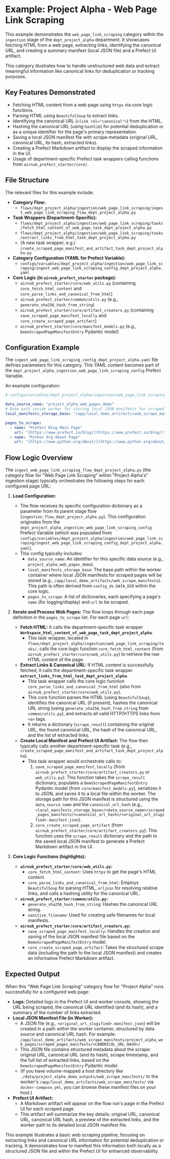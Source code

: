 # Example: Project Alpha - Web Page Link Scraping

This example demonstrates the `web_page_link_scraping` category within the `ingestion` stage of the `dept_project_alpha` department. It showcases fetching HTML from a web page, extracting links, identifying the canonical URL, and creating a summary manifest (local JSON file) and a Prefect UI artifact.

This category illustrates how to handle unstructured web data and extract meaningful information like canonical links for deduplication or tracking purposes.

## Key Features Demonstrated

* Fetching HTML content from a web page using `httpx` via core logic functions.
* Parsing HTML using `BeautifulSoup` to extract links.
* Identifying the canonical URL (`<link rel="canonical">`) from the HTML.
* Hashing the canonical URL (using `hashlib`) for potential deduplication or as a unique identifier for the page's primary representation.
* Saving a local JSON manifest file with scrape metadata (original URL, canonical URL, its hash, extracted links).
* Creating a Prefect Markdown artifact to display the scraped information in the UI.
* Usage of department-specific Prefect task wrappers calling functions from `airnub_prefect_starter/core/`.

## File Structure

The relevant files for this example include:

* **Category Flow:**
    * `flows/dept_project_alpha/ingestion/web_page_link_scraping/ingest_web_page_link_scraping_flow_dept_project_alpha.py`
* **Task Wrappers (Department-Specific):**
    * `flows/dept_project_alpha/ingestion/web_page_link_scraping/tasks/fetch_html_content_of_web_page_task_dept_project_alpha.py`
    * `flows/dept_project_alpha/ingestion/web_page_link_scraping/tasks/extract_links_from_html_task_dept_project_alpha.py`
    * (A new task wrapper, e.g.) `create_scraped_page_manifest_and_artifact_task_dept_project_alpha.py`
* **Category Configuration (YAML for Prefect Variable):**
    * `configs/variables/dept_project_alpha/ingestion/web_page_link_scraping/ingest_web_page_link_scraping_config_dept_project_alpha.yaml`
* **Core Logic (in `airnub_prefect_starter` package):**
    * `airnub_prefect_starter/core/web_utils.py` (containing `core_fetch_html_content` and `core_parse_links_and_canonical_from_html`)
    * `airnub_prefect_starter/common/utils.py` (e.g., `generate_sha256_hash_from_string`)
    * `airnub_prefect_starter/core/artifact_creators.py` (containing `save_scraped_page_manifest_locally` and `core_create_scraped_page_artifact`)
    * `airnub_prefect_starter/core/manifest_models.py` (e.g., `DemoScrapedPageManifestEntry` Pydantic model)

## Configuration Example

The `ingest_web_page_link_scraping_config_dept_project_alpha.yaml` file defines parameters for this category. This YAML content becomes part of the `dept_project_alpha_ingestion_web_page_link_scraping_config` Prefect Variable.

An example configuration:

```yaml
# configs/variables/dept_project_alpha/ingestion/web_page_link_scraping/ingest_web_page_link_scraping_config_dept_project_alpha.yaml

data_source_name: "project_alpha_web_pages_demo"
# Base path inside worker for storing local JSON manifests for scraped pages
local_manifests_storage_base: "/app/local_demo_artifacts/web_scrape_manifests" 

pages_to_scrape:
  - name: "Prefect Blog Main Page"
    url: "[https://www.prefect.io/blog/](https://www.prefect.io/blog/)" # Example: A page likely to have a canonical URL and links
  - name: "Python Org About Page"
    url: "[https://www.python.org/about/](https://www.python.org/about/)"
```

## Flow Logic Overview

The `ingest_web_page_link_scraping_flow_dept_project_alpha.py` (the category flow for "Web Page Link Scraping" within "Project Alpha's" ingestion stage) typically orchestrates the following steps for each configured page URL:

1.  **Load Configuration:**
    * The flow receives its specific configuration dictionary as a parameter from its parent stage flow (`ingestion_flow_dept_project_alpha.py`). This configuration originates from the `dept_project_alpha_ingestion_web_page_link_scraping_config` Prefect Variable (which was populated from `configs/variables/dept_project_alpha/ingestion/web_page_link_scraping/ingest_web_page_link_scraping_config_dept_project_alpha.yaml`).
    * This config typically includes:
        * `data_source_name`: An identifier for this specific data source (e.g., `project_alpha_web_pages_demo`).
        * `local_manifests_storage_base`: The base path within the worker container where local JSON manifests for scraped pages will be stored (e.g., `/app/local_demo_artifacts/web_scrape_manifests`). This path is often derived from `config_ds.DATA_DIR` within the core logic.
        * `pages_to_scrape`: A list of dictionaries, each specifying a page's `name` (for logging/display) and `url` to be scraped.

2.  **Iterate and Process Web Pages:**
    The flow loops through each page definition in the `pages_to_scrape` list. For each page `url`:
    * **Fetch HTML:** It calls the department-specific task wrapper **`Workspace_html_content_of_web_page_task_dept_project_alpha`**.
        * This task wrapper, located in `flows/dept_project_alpha/ingestion/web_page_link_scraping/tasks/`, calls the core logic function `core_fetch_html_content` (from `airnub_prefect_starter/core/web_utils.py`) to retrieve the raw HTML content of the page.
    * **Extract Links & Canonical URL:** If HTML content is successfully fetched, it calls the department-specific task wrapper **`extract_links_from_html_task_dept_project_alpha`**.
        * This task wrapper calls the core logic function `core_parse_links_and_canonical_from_html` (also from `airnub_prefect_starter/core/web_utils.py`).
        * This core function parses the HTML (using `BeautifulSoup`), identifies the canonical URL (if present), hashes the canonical URL string (using `generate_sha256_hash_from_string` from `common/utils.py`), and extracts all valid HTTP/HTTPS links from `<a>` tags.
        * It returns a dictionary (`scrape_result`) containing the original URL, the found canonical URL, the hash of the canonical URL, and the list of extracted links.
    * **Create Local Manifest and Prefect UI Artifact:** The flow then typically calls another department-specific task (e.g., `create_scraped_page_manifest_and_artifact_task_dept_project_alpha`).
        * This task wrapper would orchestrate calls to:
            1.  `save_scraped_page_manifest_locally` (from `airnub_prefect_starter/core/artifact_creators.py` or `web_utils.py`): This function takes the `scrape_result` dictionary, populates a `DemoScrapedPageManifestEntry` Pydantic model (from `core/manifest_models.py`), serializes it to JSON, and saves it to a local file within the worker. The storage path for this JSON manifest is structured using the `data_source_name` and the `canonical_url_hash` (e.g., `<local_manifests_storage_base>/<data_source_name>/scraped_pages_manifests/<canonical_url_hash>/<original_url_slugified>.manifest.json`).
            2.  `core_create_scraped_page_artifact` (from `airnub_prefect_starter/core/artifact_creators.py`): This function uses the `scrape_result` dictionary and the path to the saved local JSON manifest to generate a Prefect Markdown artifact in the UI.

3.  **Core Logic Functions (highlights):**
    * **`airnub_prefect_starter/core/web_utils.py`:**
        * `core_fetch_html_content`: Uses `httpx` to get the page's HTML content.
        * `core_parse_links_and_canonical_from_html`: Employs `BeautifulSoup` for parsing HTML, `urljoin` for resolving relative links, and calls a hashing utility for the canonical URL.
    * **`airnub_prefect_starter/common/utils.py`:**
        * `generate_sha256_hash_from_string`: Hashes the canonical URL string.
        * `sanitize_filename`: Used for creating safe filenames for local manifests.
    * **`airnub_prefect_starter/core/artifact_creators.py`:**
        * `save_scraped_page_manifest_locally`: Handles the creation and saving of the local JSON manifest file based on the `DemoScrapedPageManifestEntry` model.
        * `core_create_scraped_page_artifact`: Takes the structured scrape data (including the path to the local JSON manifest) and creates an informative Prefect Markdown artifact.

## Expected Output

When this "Web Page Link Scraping" category flow for "Project Alpha" runs successfully for a configured web page:

* **Logs:** Detailed logs in the Prefect UI and worker console, showing the URL being scraped, the canonical URL identified (and its hash), and a summary of the number of links extracted.
* **Local JSON Manifest File (in Worker):**
    * A JSON file (e.g., `<original_url_slugified>.manifest.json`) will be created in a path within the worker container, structured by data source and canonical URL hash. For example:
      `/app/local_demo_artifacts/web_scrape_manifests/project_alpha_web_pages/scraped_pages_manifests/<CANONICAL_URL_HASH>/`
    * This JSON file contains structured metadata about the scrape: original URL, canonical URL (and its hash), scrape timestamp, and the full list of extracted links, based on the `DemoScrapedPageManifestEntry` Pydantic model.
    * (If you have volume-mapped a host directory like `./data/project_alpha_demo_outputs/web_scrape_manifests/` to the worker's `/app/local_demo_artifacts/web_scrape_manifests/` via `docker-compose.yml`, you can browse these manifest files on your host.)
* **Prefect UI Artifact:**
    * A Markdown artifact will appear on the flow run's page in the Prefect UI for each scraped page.
    * This artifact will summarize the key details: original URL, canonical URL, canonical URL hash, a preview of the extracted links, and the worker path to its detailed local JSON manifest file.

This example illustrates a basic web scraping pipeline, focusing on extracting links and canonical URL information for potential deduplication or tracking. It demonstrates how to manifest this information both locally as a structured JSON file and within the Prefect UI for enhanced observability.
